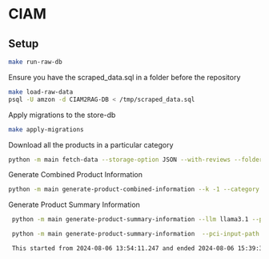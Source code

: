 # CIAM

## Setup

```sh
make run-raw-db
```

Ensure you have the scraped_data.sql in a folder before the repository

```sh
make load-raw-data
psql -U amzon -d CIAM2RAG-DB < /tmp/scraped_data.sql
```

Apply migrations to the store-db

```sh
make apply-migrations
```

Download all the products in a particular category

```sh
python -m main fetch-data --storage-option JSON --with-reviews --folder-name V1_DATA --k -1
```

Generate Combined Product Information

```sh
python -m main generate-product-combined-information --k -1 --category "FASHION_MEN"  --folder-path V1_DATA
```

Generate Product Summary Information

```sh
 python -m main generate-product-summary-information --llm llama3.1 --pci-input-path V1_DATA/pci.json --psi-output-folder-path V1_DATA --k 20

 python -m main generate-product-summary-information  --pci-input-path V1_DATA/pci.json --psi-output-folder-path V1_DATA --k 20 --llm llama3.1:8b-instruct-q5_K_M

 This started from 2024-08-06 13:54:11.247 and ended 2024-08-06 15:39:36.439 as shown in `./research_data/generating-psi`


```
